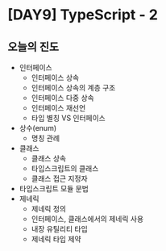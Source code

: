 # [DAY9] TypeScript - 2

## 오늘의 진도

-   인터페이스
    -   인터페이스 상속
    -   인터페이스 상속의 계층 구조
    -   인터페이스 다중 상속
    -   인터페이스 재선언
    -   타입 별칭 VS 인터페이스
-   상수(enum)
    -   명칭 관례
-   클래스
    -   클래스 상속
    -   타입스크립트의 클래스
    -   클래스 접근 지정자
-   타입스크립트 모듈 문법
-   제네릭
    -   제네릭 정의
    -   인터페이스, 클래스에서의 제네릭 사용
    -   내장 유틸리티 타입
    -   제네릭 타입 제약
